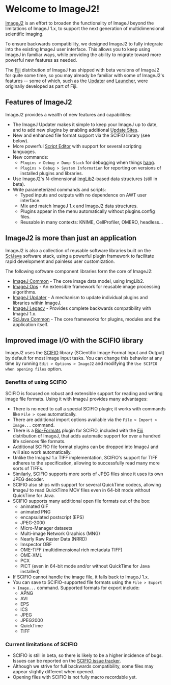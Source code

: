 # Welcome to ImageJ2!

[ImageJ2](http://developer.imagej.net/about) is an effort to broaden the
functionality of ImageJ beyond the limitations of ImageJ 1.x, to support the
next generation of multidimensional scientific imaging.

To ensure backwards compatibility, we designed ImageJ2 to fully integrate into
the existing ImageJ user interface. This allows you to keep using ImageJ in
familiar ways, while providing the ability to migrate toward more powerful new
features as needed.

The [Fiji](http://fiji.sc/) distribution of ImageJ has shipped with beta
versions of ImageJ2 for quite some time, so you may already be familiar with
some of ImageJ2's features -- some of which, such as the
[Updater](http://imagej.net/Updater) and
[Launcher](http://imagej.net/Launcher), were originally developed as part
of Fiji.

## Features of ImageJ2

ImageJ2 provides a wealth of new features and capabilities:

* The ImageJ Updater makes it simple to keep your ImageJ up to date, and to
  add new plugins by enabling additional
  [Update Sites](http://imagej.net/Update_Sites).
* New and enhanced file format support via the SCIFIO library (see below).
* More powerful [Script Editor](http://imagej.net/Script_Editor) with
  support for several scripting languages.
* New commands:
    * `Plugins > Debug > Dump Stack` for debugging when things
      [hang](https://en.wikipedia.org/wiki/Hang_(computing)).
    * `Plugins > Debug > System Information` for reporting on versions of
      installed plugins and libraries.
* Use ImageJ2's N-dimensional [ImgLib2](http://imagej.net/ImgLib2)-based
  data structures (still in beta).
* Write parameterized commands and scripts:
    * Typed inputs and outputs with no dependence on AWT user interface.
    * Mix and match ImageJ 1.x and ImageJ2 data structures.
    * Plugins appear in the menu automatically without plugins.config files.
    * Reusable in many contexts: KNIME, CellProfiler, OMERO, headless...

## ImageJ2 is more than just an application

ImageJ2 is also a collection of reusable software libraries built on the
[SciJava](http://www.scijava.org/) software stack, using a powerful plugin
framework to facilitate rapid development and painless user customization.

The following software component libraries form the core of ImageJ2:

* [ImageJ Common](https://github.com/imagej/imagej-common) -
  The core image data model, using ImgLib2.
* [ImageJ Ops](https://github.com/imagej/imagej-ops) -
  An extensible framework for reusable image processing algorithms.
* [ImageJ Updater](https://github.com/imagej/imagej-updater) -
  A mechanism to update individual plugins and libraries within ImageJ.
* [ImageJ Legacy](https://github.com/imagej/imagej-legacy) -
  Provides complete backwards compatibility with ImageJ 1.x.
* [SciJava Common](https://github.com/scijava/scijava-common) -
  The core frameworks for plugins, modules and the application itself.

## Improved image I/O with the SCIFIO library

ImageJ2 uses the [SCIFIO](http://imagej.net/SCIFIO) library (SCientific
Image Format Input and Output) by default for most image input tasks. You can
change this behavior at any time by running `Edit > Options > ImageJ2` and
modifying the `Use SCIFIO when opening files` option.

### Benefits of using SCIFIO

SCIFIO is focused on robust and extensible support for reading and writing
image file formats. Using it with ImageJ provides many advantages:

* There is no need to call a special SCIFIO plugin; it works with commands like
  `File > Open` automatically.
* There are additional import options available via the `File > Import >
  Image...` command.
* There is a [Bio-Formats](http://fiji.sc/Bio-Formats) plugin for SCIFIO,
  included with the [Fiji](http://fiji.sc/) distribution of ImageJ, that adds
  automatic support for over a hundred life sciences file formats.
* Additional SCIFIO file format plugins can be dropped into ImageJ and will
  also work automatically.
* Unlike the ImageJ 1.x TIFF implementation, SCIFIO's support for TIFF adheres
  to the specification, allowing to successfully read many more sorts of TIFFs.
* Similarly, SCIFIO supports more sorts of JPEG files since it uses its own
  JPEG decoder.
* SCIFIO also ships with support for several QuickTime codecs, allowing ImageJ
  to read QuickTime MOV files even in 64-bit mode without QuickTime for Java.
* SCIFIO supports many additional open file formats out of the box:
    * animated GIF
    * animated PNG
    * encapsulated postscript (EPS)
    * JPEG-2000
    * Micro-Manager datasets
    * Multi-image Network Graphics (MNG)
    * Nearly Raw Raster Data (NRRD)
    * Imspector OBF
    * OME-TIFF (multidimensional rich metadata TIFF)
    * OME-XML
    * PCX
    * PICT (even in 64-bit mode and/or without QuickTime for Java installed)
* If SCIFIO cannot handle the image file, it falls back to ImageJ 1.x.
* You can save to SCIFIO-supported file formats using the `File > Export >
  Image...` command. Supported formats for export include:
    * APNG
    * AVI
    * EPS
    * ICS
    * JPEG
    * JPEG2000
    * QuickTime
    * TIFF

### Current limitations of SCIFIO

* SCIFIO is still in beta, so there is likely to be a higher incidence of bugs.
  Issues can be reported on the
  [SCIFIO issue tracker](https://github.com/scifio/scifio/issues).
* Although we strive for full backwards compatibility, some files may appear
  slightly different when opened.
* Opening files with SCIFIO is not fully macro recordable yet.
